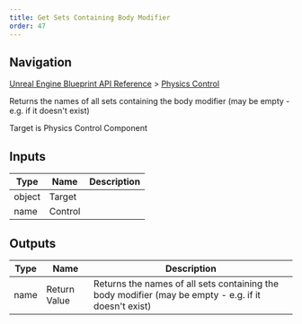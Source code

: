 ```yaml
---
title: Get Sets Containing Body Modifier
order: 47
---
```

## Navigation

[Unreal Engine Blueprint API Reference](https://dev.epicgames.com/documentation/en-us/unreal-engine/BlueprintAPI) > [Physics Control](https://dev.epicgames.com/documentation/en-us/unreal-engine/BlueprintAPI/PhysicsControl)

Returns the names of all sets containing the body modifier (may be empty - e.g. if it doesn't exist)

Target is Physics Control Component

## Inputs

| Type | Name | Description |
| --- | --- | --- |
| object | Target |  |
| name | Control |  |

## Outputs

| Type | Name | Description |
| --- | --- | --- |
| name | Return Value | Returns the names of all sets containing the body modifier (may be empty - e.g. if it doesn't exist) |
